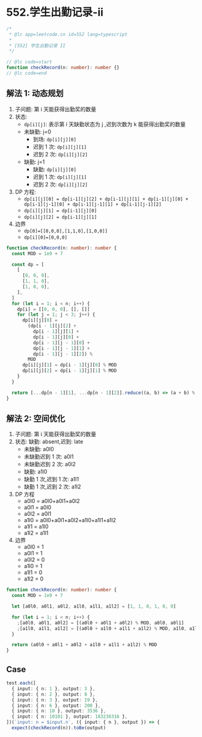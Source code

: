 # 552.学生出勤记录-ii

```ts
/*
 * @lc app=leetcode.cn id=552 lang=typescript
 *
 * [552] 学生出勤记录 II
 */

// @lc code=start
function checkRecord(n: number): number {}
// @lc code=end
```

## 解法 1: 动态规划

1. 子问题: 第 i 天能获得出勤奖的数量
2. 状态:
   - `dp[i][j]`: 表示第 i 天缺勤状态为 j ,迟到次数为 k 能获得出勤奖的数量
   - 未缺勤: j=0
     - 到场: `dp[i][j][0]`
     - 迟到 1 次: `dp[i][j][1]`
     - 迟到 2 次: `dp[i][j][2]`
   - 缺勤: j=1
     - 缺勤: `dp[i][j][0]`
     - 迟到 1 次: `dp[i][j][1]`
     - 迟到 2 次: `dp[i][j][2]`
3. DP 方程:
   - `dp[i][j][0] = dp[i-1][j][2] + dp[i-1][j][1] + dp[i-1][j][0] + dp[i-1][j-1][0] + dp[i-1][j-1][1] + dp[i-1][j-1][2]`
   - `dp[i][j][1] = dp[i-1][j][0]`
   - `dp[i][j][2] = dp[i-1][j][1]`
4. 边界
   - `dp[0]=[[0,0,0],[1,1,0],[1,0,0]]`
   - `dp[i][0]=[0,0,0]`

```ts
function checkRecord(n: number): number {
  const MOD = 1e9 + 7

  const dp = [
    [
      [0, 0, 0],
      [1, 1, 0],
      [1, 0, 0],
    ],
  ]
  for (let i = 1; i < n; i++) {
    dp[i] = [[0, 0, 0], [], []]
    for (let j = 1; j < 3; j++) {
      dp[i][j][0] =
        (dp[i - 1][j][2] +
          dp[i - 1][j][1] +
          dp[i - 1][j][0] +
          dp[i - 1][j - 1][0] +
          dp[i - 1][j - 1][1] +
          dp[i - 1][j - 1][2]) %
        MOD
      dp[i][j][1] = dp[i - 1][j][0] % MOD
      dp[i][j][2] = dp[i - 1][j][1] % MOD
    }
  }

  return [...dp[n - 1][1], ...dp[n - 1][2]].reduce((a, b) => (a + b) % MOD)
}
```

## 解法 2: 空间优化

1.  子问题: 第 i 天能获得出勤奖的数量
2.  状态: 缺勤: absent,迟到: late
    - 未缺勤: a0l0
    - 未缺勤迟到 1 次: a0l1
    - 未缺勤迟到 2 次: a0l2
    - 缺勤: a1l0
    - 缺勤 1 次,迟到 1 次: a1l1
    - 缺勤 1 次,迟到 2 次: a1l2
3.  DP 方程
    - a0l0 = a0l0+a0l1+a0l2
    - a0l1 = a0l0
    - a0l2 = a0l1
    - a1l0 = a0l0+a0l1+a0l2+a1l0+a1l1+a1l2
    - a1l1 = a1l0
    - a1l2 = a1l1
4.  边界
    - a0l0 = 1
    - a0l1 = 1
    - a0l2 = 0
    - a1l0 = 1
    - a1l1 = 0
    - a1l2 = 0

```ts
function checkRecord(n: number): number {
  const MOD = 1e9 + 7

  let [a0l0, a0l1, a0l2, a1l0, a1l1, a1l2] = [1, 1, 0, 1, 0, 0]

  for (let i = 1; i < n; i++) {
    ;[a0l0, a0l1, a0l2] = [(a0l0 + a0l1 + a0l2) % MOD, a0l0, a0l1]
    ;[a1l0, a1l1, a1l2] = [(a0l0 + a1l0 + a1l1 + a1l2) % MOD, a1l0, a1l1]
  }

  return (a0l0 + a0l1 + a0l2 + a1l0 + a1l1 + a1l2) % MOD
}
```

## Case

```ts
test.each([
  { input: { n: 1 }, output: 3 },
  { input: { n: 2 }, output: 8 },
  { input: { n: 3 }, output: 19 },
  { input: { n: 6 }, output: 200 },
  { input: { n: 10 }, output: 3536 },
  { input: { n: 10101 }, output: 183236316 },
])(`input: n = $input.n`, ({ input: { n }, output }) => {
  expect(checkRecord(n)).toBe(output)
```
